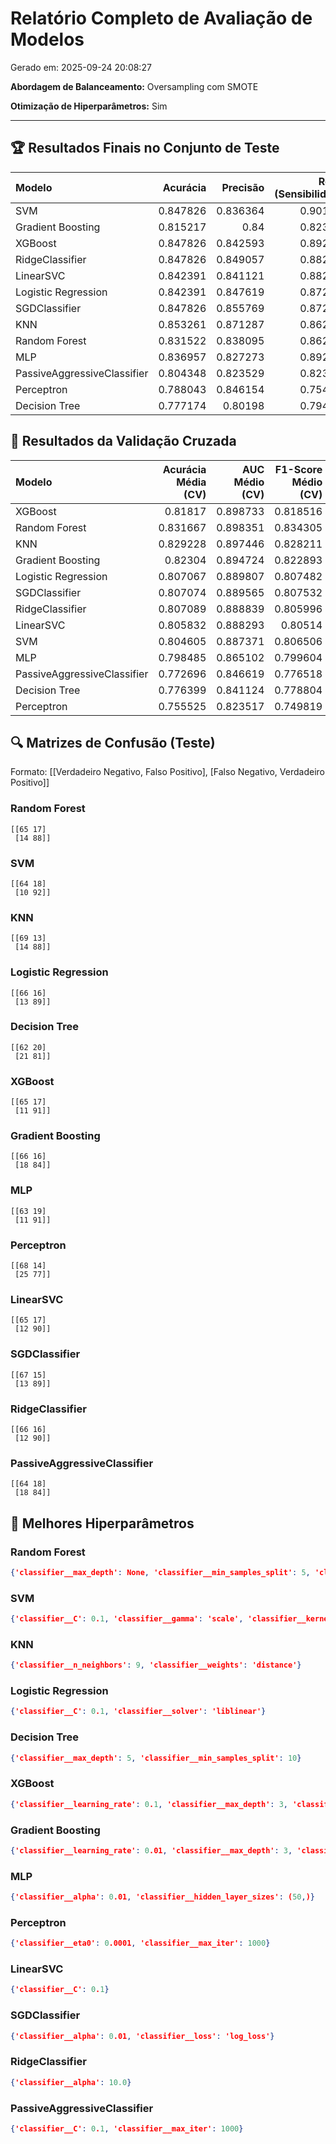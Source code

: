 # Relatório Completo de Avaliação de Modelos

Gerado em: 2025-09-24 20:08:27

**Abordagem de Balanceamento:** Oversampling com SMOTE

**Otimização de Hiperparâmetros:** Sim

---

## 🏆 Resultados Finais no Conjunto de Teste

| Modelo                      |   Acurácia |   Precisão |   Recall (Sensibilidade) |   F1-Score |      AUC |
|:----------------------------|-----------:|-----------:|-------------------------:|-----------:|---------:|
| SVM                         |   0.847826 |   0.836364 |                 0.901961 |   0.867925 | 0.926829 |
| Gradient Boosting           |   0.815217 |   0.84     |                 0.823529 |   0.831683 | 0.925693 |
| XGBoost                     |   0.847826 |   0.842593 |                 0.892157 |   0.866667 | 0.922645 |
| RidgeClassifier             |   0.847826 |   0.849057 |                 0.882353 |   0.865385 | 0.92121  |
| LinearSVC                   |   0.842391 |   0.841121 |                 0.882353 |   0.861244 | 0.919895 |
| Logistic Regression         |   0.842391 |   0.847619 |                 0.872549 |   0.859903 | 0.918341 |
| SGDClassifier               |   0.847826 |   0.855769 |                 0.872549 |   0.864078 | 0.916069 |
| KNN                         |   0.853261 |   0.871287 |                 0.862745 |   0.866995 | 0.905069 |
| Random Forest               |   0.831522 |   0.838095 |                 0.862745 |   0.850242 | 0.900167 |
| MLP                         |   0.836957 |   0.827273 |                 0.892157 |   0.858491 | 0.886657 |
| PassiveAggressiveClassifier |   0.804348 |   0.823529 |                 0.823529 |   0.823529 | 0.879842 |
| Perceptron                  |   0.788043 |   0.846154 |                 0.754902 |   0.797927 | 0.86956  |
| Decision Tree               |   0.777174 |   0.80198  |                 0.794118 |   0.79803  | 0.853001 |



## 🔄 Resultados da Validação Cruzada

| Modelo                      |   Acurácia Média (CV) |   AUC Médio (CV) |   F1-Score Médio (CV) |
|:----------------------------|----------------------:|-----------------:|----------------------:|
| XGBoost                     |              0.81817  |         0.898733 |              0.818516 |
| Random Forest               |              0.831667 |         0.898351 |              0.834305 |
| KNN                         |              0.829228 |         0.897446 |              0.828211 |
| Gradient Boosting           |              0.82304  |         0.894724 |              0.822893 |
| Logistic Regression         |              0.807067 |         0.889807 |              0.807482 |
| SGDClassifier               |              0.807074 |         0.889565 |              0.807532 |
| RidgeClassifier             |              0.807089 |         0.888839 |              0.805996 |
| LinearSVC                   |              0.805832 |         0.888293 |              0.80514  |
| SVM                         |              0.804605 |         0.887371 |              0.806506 |
| MLP                         |              0.798485 |         0.865102 |              0.799604 |
| PassiveAggressiveClassifier |              0.772696 |         0.846619 |              0.776518 |
| Decision Tree               |              0.776399 |         0.841124 |              0.778804 |
| Perceptron                  |              0.755525 |         0.823517 |              0.749819 |



## 🔍 Matrizes de Confusão (Teste)

Formato: [[Verdadeiro Negativo, Falso Positivo], [Falso Negativo, Verdadeiro Positivo]]

### Random Forest

```
[[65 17]
 [14 88]]
```

### SVM

```
[[64 18]
 [10 92]]
```

### KNN

```
[[69 13]
 [14 88]]
```

### Logistic Regression

```
[[66 16]
 [13 89]]
```

### Decision Tree

```
[[62 20]
 [21 81]]
```

### XGBoost

```
[[65 17]
 [11 91]]
```

### Gradient Boosting

```
[[66 16]
 [18 84]]
```

### MLP

```
[[63 19]
 [11 91]]
```

### Perceptron

```
[[68 14]
 [25 77]]
```

### LinearSVC

```
[[65 17]
 [12 90]]
```

### SGDClassifier

```
[[67 15]
 [13 89]]
```

### RidgeClassifier

```
[[66 16]
 [12 90]]
```

### PassiveAggressiveClassifier

```
[[64 18]
 [18 84]]
```



## 🔧 Melhores Hiperparâmetros

### Random Forest

```json
{'classifier__max_depth': None, 'classifier__min_samples_split': 5, 'classifier__n_estimators': 100}
```

### SVM

```json
{'classifier__C': 0.1, 'classifier__gamma': 'scale', 'classifier__kernel': 'linear'}
```

### KNN

```json
{'classifier__n_neighbors': 9, 'classifier__weights': 'distance'}
```

### Logistic Regression

```json
{'classifier__C': 0.1, 'classifier__solver': 'liblinear'}
```

### Decision Tree

```json
{'classifier__max_depth': 5, 'classifier__min_samples_split': 10}
```

### XGBoost

```json
{'classifier__learning_rate': 0.1, 'classifier__max_depth': 3, 'classifier__n_estimators': 50}
```

### Gradient Boosting

```json
{'classifier__learning_rate': 0.01, 'classifier__max_depth': 3, 'classifier__n_estimators': 200}
```

### MLP

```json
{'classifier__alpha': 0.01, 'classifier__hidden_layer_sizes': (50,)}
```

### Perceptron

```json
{'classifier__eta0': 0.0001, 'classifier__max_iter': 1000}
```

### LinearSVC

```json
{'classifier__C': 0.1}
```

### SGDClassifier

```json
{'classifier__alpha': 0.01, 'classifier__loss': 'log_loss'}
```

### RidgeClassifier

```json
{'classifier__alpha': 10.0}
```

### PassiveAggressiveClassifier

```json
{'classifier__C': 0.1, 'classifier__max_iter': 1000}
```
